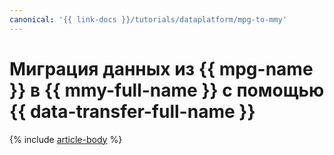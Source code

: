 ```yaml
---
canonical: '{{ link-docs }}/tutorials/dataplatform/mpg-to-mmy'
---
```


# Миграция данных из {{ mpg-name }} в {{ mmy-full-name }} с помощью {{ data-transfer-full-name }}

{% include [article-body](../../_tutorials/dataplatform/datatransfer/mpg-to-mmy.md) %}
